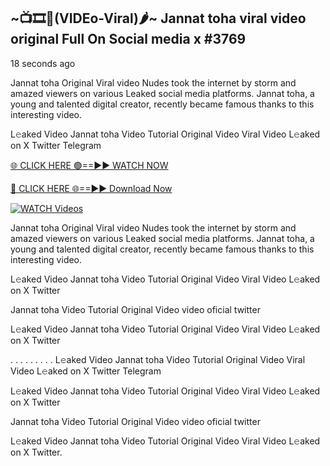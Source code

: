 ## ~📺🎞️👙(VIDEo-Viral)🌶~ Jannat toha viral video original Full On Social media x #3769

18 seconds ago

Jannat toha Original Viral video Nudes took the internet by storm and amazed viewers on various Leaked social media platforms. Jannat toha, a young and talented digital creator, recently became famous thanks to this interesting video.

L𝚎aked Video Jannat toha Video Tutorial Original Video Viral Video L𝚎aked on X Twitter Telegram

[🌐 CLICK HERE 🟢==►► WATCH NOW](https://valovideo.net/valo-video/?bom)

[🔴 CLICK HERE 🌐==►► Download Now](https://valovideo.net/valo-video/?bom)

[![WATCH Videos](https://i.imgur.com/dJHk4Zq.gif)](https://valovideo.net/valo-video/?bom)

Jannat toha Original Viral video Nudes took the internet by storm and amazed viewers on various Leaked social media platforms. Jannat toha, a young and talented digital creator, recently became famous thanks to this interesting video.

L𝚎aked Video Jannat toha Video Tutorial Original Video Viral Video L𝚎aked on X Twitter

Jannat toha Video Tutorial Original Video video oficial twitter

L𝚎aked Video Jannat toha Video Tutorial Original Video Viral Video L𝚎aked on X Twitter

. . . . . . . . . L𝚎aked Video Jannat toha Video Tutorial Original Video Viral Video L𝚎aked on X Twitter Telegram

L𝚎aked Video Jannat toha Video Tutorial Original Video Viral Video L𝚎aked on X Twitter

Jannat toha Video Tutorial Original Video video oficial twitter

L𝚎aked Video Jannat toha Video Tutorial Original Video Viral Video L𝚎aked on X Twitter.
